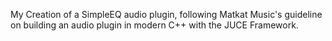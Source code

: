 My Creation of a SimpleEQ audio plugin, 
following Matkat Music's guideline on building an audio plugin in modern C++ with the JUCE Framework.
